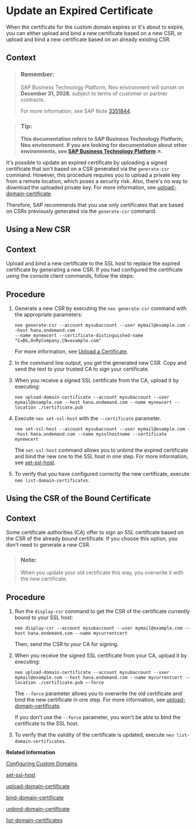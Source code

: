 <!-- loio11da7c3a91f24206a68f70b5d6cb3d88 -->

# Update an Expired Certificate

When the certificate for the custom domain expires or it's about to expire, you can either upload and bind a new certificate based on a new CSR, or upload and bind a new certificate based on an already existing CSR.



## Context

> ### Remember:  
> SAP Business Technology Platform, Neo environment will sunset on **December 31, 2028**, subject to terms of customer or partner contracts.
> 
> For more information, see SAP Note [3351844](https://launchpad.support.sap.com/#/notes/3351844).

> ### Tip:  
> **This documentation refers to SAP Business Technology Platform, Neo environment. If you are looking for documentation about other environments, see [SAP Business Technology Platform](https://help.sap.com/viewer/65de2977205c403bbc107264b8eccf4b/Cloud/en-US/6a2c1ab5a31b4ed9a2ce17a5329e1dd8.html "SAP Business Technology Platform (SAP BTP) is an integrated offering comprised of four technology portfolios: database and data management, application development and integration, analytics, and intelligent technologies. The platform offers users the ability to turn data into business value, compose end-to-end business processes, and build and extend SAP applications quickly.") :arrow_upper_right:.**

It's possible to update an expired certificate by uploading a signed certificate that isn't based on a CSR generated via the `generate-csr` command. However, this procedure requires you to upload a private key from a remote location, which poses a security risk. Also, there's no way to download the uploaded private key. For more information, see [upload-domain-certificate](upload-domain-certificate-bb54abf.md).

Therefore, SAP recommends that you use only certificates that are based on CSRs previously generated via the `generate-csr` command.

<a name="loio7b3d0eda8f4149ad83f46d3472687ee8"/>

<!-- loio7b3d0eda8f4149ad83f46d3472687ee8 -->

## Using a New CSR



## Context

Upload and bind a new certificate to the SSL host to replace the expired certificate by generating a new CSR. If you had configured the certificate using the console client commands, follow the steps:



<a name="loio7b3d0eda8f4149ad83f46d3472687ee8__steps_v5r_21h_j2b"/>

## Procedure

1.  Generate a new CSR by executing the `neo generate-csr` command with the appropriate parameters:

    ```
    neo generate-csr --account mysubaccount --user mymail@example.com --host hana.ondemand.com
    --name mynewcert --certificate-distinguished-name "C=BG,O=MyCompany,CN=example.com"
    ```

    For more information, see [Upload a Certificate](configuring-custom-domains-77cf0e6.md#loio55120d899d314e23ab8e33b4b388cea6).

2.  In the command line output, you get the generated new CSR. Copy and send the text to your trusted CA to sign your certificate.

3.  When you receive a signed SSL certificate from the CA, upload it by executing:

    ```
    neo upload-domain-certificate --account mysubaccount --user mymail@example.com --host hana.ondemand.com --name mynewcert --location ./certificate.pub
    ```

4.  Execute `neo set-ssl-host` with the `--certificate` parameter.

    ```
    neo set-ssl-host --account mysubaccount --user mymail@example.com --host hana.ondemand.com --name mysslhostname --certificate mynewcert
    ```

    The `set-ssl-host` command allows you to unbind the expired certificate and bind the new one to the SSL host in one step. For more information, see [set-ssl-host](set-ssl-host-2956975.md).

5.  To verify that you have configured correctly the new certificate, execute `neo list-domain-certificates`.


<a name="loiof16731619a134670ac99915b2049d8d5"/>

<!-- loiof16731619a134670ac99915b2049d8d5 -->

## Using the CSR of the Bound Certificate



## Context

Some certificate authorities \(CA\) offer to sign an SSL certificate based on the CSR of the already bound certificate. If you choose this option, you don't need to generate a new CSR.

> ### Note:  
> When you update your old certificate this way, you overwrite it with the new certificate.



## Procedure

1.  Run the `display-csr` command to get the CSR of the certificate currently bound to your SSL host:

    ```
    neo display-csr --account mysubaccount --user mymail@example.com --host hana.ondemand.com --name mycurrentcert
    ```

    Then, send the CSR to your CA for signing.

2.  When you receive the signed SSL certificate from your CA, upload it by executing:

    ```
    neo upload-domain-certificate --account mysubaccount --user mymail@example.com --host hana.ondemand.com --name mycurrentcert --location ./certificate.pub –-force
    ```

    The `--force` parameter allows you to overwrite the old certificate and bind the new certificate in one step. For more information, see [upload-domain-certificate](upload-domain-certificate-bb54abf.md).

    If you don't use the `--force` parameter, you won't be able to bind the certificate to the SSL host.

3.  To verify that the validity of the certificate is updated, execute `neo list-domain-certificates`.


**Related Information**  


[Configuring Custom Domains](configuring-custom-domains-77cf0e6.md#loio77cf0e6cd32e496c9cc8eeac4bedde94 "To make sure that your domain is trusted and all application data is protected, you need to first set up secure SSL communication. The next step will then be to make your application accessible via the custom domain and route traffic to it.")

[set-ssl-host](set-ssl-host-2956975.md "Configures and updates an SSL host. Allows you to replace an SSL certificate with a different one, manage TLS protocol versions, and configure a bundle of trusted CAs.")

[upload-domain-certificate](upload-domain-certificate-bb54abf.md "Uploads a signed custom domain certificate to SAP BTP. You can upload either a certificate based on a previously generated CSR via the generate-csr command, or another valid certificate with its corresponding private key.")

[bind-domain-certificate](bind-domain-certificate-8722bcb.md "Binds a certificate to an SSL host. The certificate must already be uploaded.")

[unbind-domain-certificate](unbind-domain-certificate-f8d24b6.md "Unbinds a certificate from an SSL host. The certificate will not be deleted from SAP BTP storage.")

[list-domain-certificates](list-domain-certificates-dfb8438.md "Use this command to list certificates available for a custom domain.")

